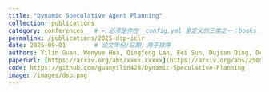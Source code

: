 ```yaml
---
title: "Dynamic Speculative Agent Planning"
collection: publications
category: conferences   # ← 必须是你在 _config.yml 里定义的三类之一：books / manuscripts / conferences
permalink: /publications/2025-dsp-iclr
date: 2025-09-01        # 论文年份/日期，用于排序
authors: Yilin Guan, Wenyue Hua, Qingfeng Lan, Fei Sun, Dujian Ding, Devang Acharya, Chi Wang, William Yang Wang
paperurl: [https://arxiv.org/abs/xxxx.xxxxx](https://arxiv.org/abs/2509.01920)
code: https://github.com/guanyilin428/Dynamic-Speculative-Planning
image: /images/dsp.png
---
```


